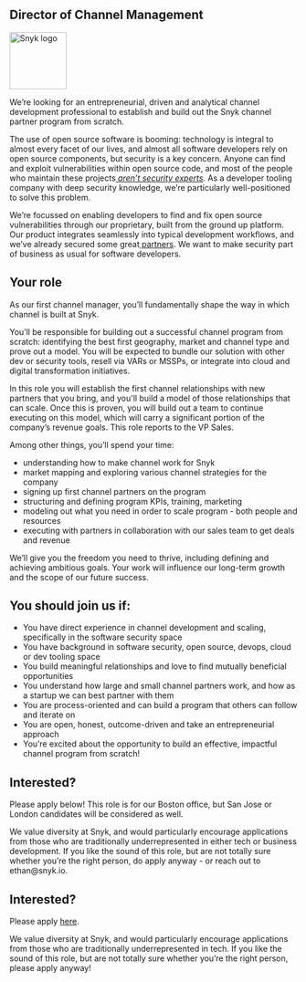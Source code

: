 Director of Channel Management
---

<img src="https://res.cloudinary.com/snyk/image/upload/v1537345894/press-kit/brand/logo-black.png" width="100" alt="Snyk logo" />

<p>We’re looking for an entrepreneurial, driven and analytical channel development professional to establish and build out the Snyk channel partner program from scratch.</p>
<p>The use of open source software is booming: technology is integral to almost every facet of our lives, and almost all software developers rely on open source components, but security is a key concern. Anyone can find and exploit vulnerabilities within open source code, and most of the people who maintain these projects<a href="https://snyk.io/stateofossecurity/#risk-and-impact"> <em>aren’t security experts</em></a>. As a developer tooling company with deep security knowledge, we’re particularly well-positioned to solve this problem.</p>
<p>We’re focussed on enabling developers to find and fix open source vulnerabilities through our proprietary, built from the ground up platform. Our product integrates seamlessly into typical development workflows, and we’ve already secured some great<a href="https://snyk.io/partners"> partners</a>. We want to make security part of business as usual for software developers.</p>
<h2>Your role</h2>
<p>As our first channel manager, you’ll fundamentally shape the way in which channel is built at Snyk.</p>
<p>You’ll be responsible for building out a successful channel program from scratch: identifying the best first geography, market and channel type and prove out a model. You will be expected to bundle our solution with other dev or security tools, resell via VARs or MSSPs, or integrate into cloud and digital transformation initiatives.</p>
<p>In this role you will establish the first channel relationships with new partners that you bring, and you'll build a model of those relationships that can scale. Once this is proven, you will build out a team to continue executing on this model, which will carry a significant portion of the company’s revenue goals. This role reports to the VP Sales.</p>
<p>Among other things, you’ll spend your time:</p>
<ul>
<li style="font-weight: 400;">understanding how to make channel work for Snyk</li>
<li style="font-weight: 400;">market mapping and exploring various channel strategies for the company</li>
<li style="font-weight: 400;">signing up first channel partners on the program</li>
<li style="font-weight: 400;">structuring and defining program KPIs, training, marketing</li>
<li style="font-weight: 400;">modeling out what you need in order to scale program - both people and resources</li>
<li style="font-weight: 400;">executing with partners in collaboration with our sales team to get deals and revenue</li>
</ul>
<p>We’ll give you the freedom you need to thrive, including defining and achieving ambitious goals. Your work will influence our long-term growth and the scope of our future success.</p>
<h2>You should join us if:</h2>
<ul>
<li style="font-weight: 400;">You have direct experience in channel development and scaling, specifically in the software security space</li>
<li style="font-weight: 400;">You have background in software security, open source, devops, cloud or dev tooling space</li>
<li style="font-weight: 400;">You build meaningful relationships and love to find mutually beneficial opportunities</li>
<li style="font-weight: 400;">You understand how large and small channel partners work, and how as a startup we can best partner with them</li>
<li style="font-weight: 400;">You are process-oriented and can build a program that others can follow and iterate on</li>
<li style="font-weight: 400;">You are open, honest, outcome-driven and take an entrepreneurial approach</li>
<li style="font-weight: 400;">You’re excited about the opportunity to build an effective, impactful channel program from scratch!</li>
</ul>
<h2>Interested?</h2>
<p>Please apply below! This role is for our Boston office, but San Jose or London candidates will be considered as well.</p>
<p>We value diversity at Snyk, and would particularly encourage applications from those who are traditionally underrepresented in either tech or business development. If you like the sound of this role, but are not totally sure whether you’re the right person, do apply anyway - or reach out to ethan@snyk.io.</p>

Interested?
---

Please apply [here](https://boards.greenhouse.io/snyk/jobs/4101822002#app).

We value diversity at Snyk, and would particularly encourage applications from those who are traditionally underrepresented in tech.
If you like the sound of this role, but are not totally sure whether you’re the right person, please apply anyway!
